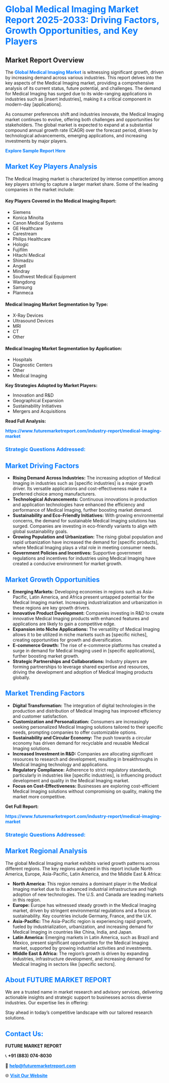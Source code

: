<h1 style="color: #007BFF;">Global Medical Imaging Market Report 2025-2033: Driving Factors, Growth Opportunities, and Key Players</h1>

<section id="overview">
<h2>Market Report Overview</h2>
<p>The <a href="https://www.futuremarketreport.com/industry-report/medical-imaging-market" style="color: #007BFF; text-decoration: none;"><strong>Global Medical Imaging Market</strong></a> is witnessing significant growth, driven by increasing demand across various industries. This report delves into the key aspects of the Medical Imaging market, providing a comprehensive analysis of its current status, future potential, and challenges. The demand for Medical Imaging has surged due to its wide-ranging applications in industries such as [insert industries], making it a critical component in modern-day [applications].</p>
<p>As consumer preferences shift and industries innovate, the Medical Imaging market continues to evolve, offering both challenges and opportunities for stakeholders. The global market is expected to expand at a substantial compound annual growth rate (CAGR) over the forecast period, driven by technological advancements, emerging applications, and increasing investments by major players.</p>
</section>

<section id="overview">
<p><a href="https://www.futuremarketreport.com/request-sample/reportId=121904" style="color: #007BFF; text-decoration: none;"><strong>Explore Sample Report Here</strong></a></p>
</section>

<section id="key-players">
<h2 style="color: #007BFF;">Market Key Players Analysis</h2>
<p>The Medical Imaging market is characterized by intense competition among key players striving to capture a larger market share. Some of the leading companies in the market include:</p>
<h4>Key Players Covered in the Medical Imaging Report:</h4>
<ul><li>Siemens</li><li>Konica Minolta</li><li>Canon Medical Systems</li><li>GE Healthcare</li><li>Carestream</li><li>Philips Healthcare</li><li>Hologic</li><li>Fujifilm</li><li>Hitachi Medical</li><li>Shimadzu</li><li>Angell</li><li>Mindray</li><li>Southwest Medical Equipment</li><li>Wangdong</li><li>Samsung</li><li>Planmeca</li></ul>
<h4>Medical Imaging Market Segmentation by Type:</h4>
<ul><li>X-Ray Devices</li><li>Ultrasound Devices</li><li>MRI</li><li>CT</li><li>Other</li></ul>

<h4>Medical Imaging Market Segmentation by Application:</h4>
<ul><li>Hospitals</li><li>Diagnostic Centers</li><li>Other</li><li>Medical Imaging</li></ul>
<p><strong>Key Strategies Adopted by Market Players:</strong></p>
<ul>
<li>Innovation and R&D</li>
<li>Geographical Expansion</li>
<li>Sustainability Initiatives</li>
<li>Mergers and Acquisitions</li>
</ul>
</section>

<section>
<p><strong>Read Full Analysis: </strong></p><a href="https://www.futuremarketreport.com/industry-report/medical-imaging-market" style="color: #007BFF; text-decoration: none;"><strong>https://www.futuremarketreport.com/industry-report/medical-imaging-market</strong></a>
<h3 style="color: #007BFF;">Strategic Questions Addressed:</h3>
</section>

<section id="driving-factors">
<h2 style="color: #007BFF;">Market Driving Factors</h2>
<ul>
<li><strong>Rising Demand Across Industries:</strong> The increasing adoption of Medical Imaging in industries such as [specific industries] is a major growth driver. Its versatile applications and cost-effectiveness make it a preferred choice among manufacturers.</li>
<li><strong>Technological Advancements:</strong> Continuous innovations in production and application technologies have enhanced the efficiency and performance of Medical Imaging, further boosting market demand.</li>
<li><strong>Sustainability and Eco-Friendly Initiatives:</strong> With growing environmental concerns, the demand for sustainable Medical Imaging solutions has surged. Companies are investing in eco-friendly variants to align with global sustainability goals.</li>
<li><strong>Growing Population and Urbanization:</strong> The rising global population and rapid urbanization have increased the demand for [specific products], where Medical Imaging plays a vital role in meeting consumer needs.</li>
<li><strong>Government Policies and Incentives:</strong> Supportive government regulations and incentives for industries using Medical Imaging have created a conducive environment for market growth.</li>
</ul>
</section>

<section id="growth-opportunities">
<h2 style="color: #007BFF;">Market Growth Opportunities</h2>
<ul>
<li><strong>Emerging Markets:</strong> Developing economies in regions such as Asia-Pacific, Latin America, and Africa present untapped potential for the Medical Imaging market. Increasing industrialization and urbanization in these regions are key growth drivers.</li>
<li><strong>Innovative Product Development:</strong> Companies investing in R&D to create innovative Medical Imaging products with enhanced features and applications are likely to gain a competitive edge.</li>
<li><strong>Expansion into Niche Applications:</strong> The versatility of Medical Imaging allows it to be utilized in niche markets such as [specific niches], creating opportunities for growth and diversification.</li>
<li><strong>E-commerce Growth:</strong> The rise of e-commerce platforms has created a surge in demand for Medical Imaging used in [specific applications], further boosting market growth.</li>
<li><strong>Strategic Partnerships and Collaborations:</strong> Industry players are forming partnerships to leverage shared expertise and resources, driving the development and adoption of Medical Imaging products globally.</li>
</ul>
</section>

<section id="trending-factors">
<h2 style="color: #007BFF;">Market Trending Factors</h2>
<ul>
<li><strong>Digital Transformation:</strong> The integration of digital technologies in the production and distribution of Medical Imaging has improved efficiency and customer satisfaction.</li>
<li><strong>Customization and Personalization:</strong> Consumers are increasingly seeking personalized Medical Imaging solutions tailored to their specific needs, prompting companies to offer customizable options.</li>
<li><strong>Sustainability and Circular Economy:</strong> The push towards a circular economy has driven demand for recyclable and reusable Medical Imaging solutions.</li>
<li><strong>Increased Investment in R&D:</strong> Companies are allocating significant resources to research and development, resulting in breakthroughs in Medical Imaging technology and applications.</li>
<li><strong>Regulatory Compliance:</strong> Adherence to strict regulatory standards, particularly in industries like [specific industries], is influencing product development and quality in the Medical Imaging market.</li>
<li><strong>Focus on Cost-Effectiveness:</strong> Businesses are exploring cost-efficient Medical Imaging solutions without compromising on quality, making the market more competitive.</li>
</ul>
</section>

<section>
<p><strong>Get Full Report: </strong></p><a href="https://www.futuremarketreport.com/industry-report/medical-imaging-market" style="color: #007BFF; text-decoration: none;"><strong>https://www.futuremarketreport.com/industry-report/medical-imaging-market</strong></a>
<h3 style="color: #007BFF;">Strategic Questions Addressed:</h3>
</section>


<section id="regional-analysis">
<h2 style="color: #007BFF;">Market Regional Analysis</h2>
<p>The global Medical Imaging market exhibits varied growth patterns across different regions. The key regions analyzed in this report include North America, Europe, Asia-Pacific, Latin America, and the Middle East & Africa:</p>
<ul>
<li><strong>North America:</strong> This region remains a dominant player in the Medical Imaging market due to its advanced industrial infrastructure and high adoption of new technologies. The U.S. and Canada are leading markets in this region.</li>
<li><strong>Europe:</strong> Europe has witnessed steady growth in the Medical Imaging market, driven by stringent environmental regulations and a focus on sustainability. Key countries include Germany, France, and the U.K.</li>
<li><strong>Asia-Pacific:</strong> The Asia-Pacific region is experiencing rapid growth, fueled by industrialization, urbanization, and increasing demand for Medical Imaging in countries like China, India, and Japan.</li>
<li><strong>Latin America:</strong> Emerging markets in Latin America, such as Brazil and Mexico, present significant opportunities for the Medical Imaging market, supported by growing industrial activities and investments.</li>
<li><strong>Middle East & Africa:</strong> The region’s growth is driven by expanding industries, infrastructure development, and increasing demand for Medical Imaging in sectors like [specific sectors].</li>
</ul>
</section>

<footer>
<h2 style="color: #007BFF;">About FUTURE MARKET REPORT</h2>
<p>We are a trusted name in market research and advisory services, delivering actionable insights and strategic support to businesses across diverse industries. Our expertise lies in offering:</p>

<p>Stay ahead in today’s competitive landscape with our tailored research solutions.</p>

<h2 style="color: #007BFF;">Contact Us:</h2>
<p><strong>FUTURE MARKET REPORT</strong></p>
<p>📞 <strong>+91 (883) 074-8030</strong></p>
<p>📧 <strong><a href="mailto:help@futuremarketreport.com" style="color: #007BFF;">help@futuremarketreport.com</a></strong></p>
<p>🌐 <strong><a href="https://www.futuremarketreport.com/" style="color: #007BFF;">Visit Our Website</a></strong></p>
</footer>